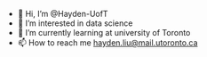 - 👋 Hi, I’m @Hayden-UofT
- 👀 I’m interested in data science
- 🌱 I’m currently learning at university of Toronto
- 📫 How to reach me hayden.liu@mail.utoronto.ca

<!---
Hayden-UofT/Hayden-UofT is a ✨ special ✨ repository because its `README.md` (this file) appears on your GitHub profile.
You can click the Preview link to take a look at your changes.
--->
